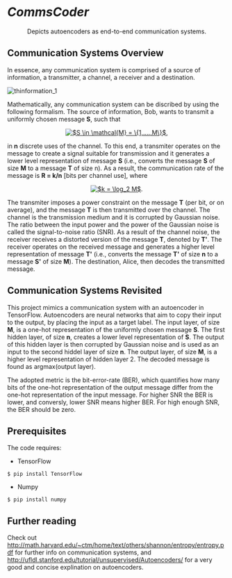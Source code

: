 # *CommsCoder*
<p align="center">
Depicts autoencoders as end-to-end communication systems. 
</p>
 
## Communication Systems Overview 
In essence, any communication system is comprised of a source of information, a transmitter, a channel, a receiver and a destination.

![thinformation_1](https://user-images.githubusercontent.com/44330120/47400146-a98dcf00-d787-11e8-9675-75763431f109.jpg)

Mathematically, any communication system can be discribed by using the following formalism. The source of information, Bob, wants to transmit a uniformly chosen message 
**S**, such that 

<p align="center">
<a href="https://www.codecogs.com/eqnedit.php?latex=$S&space;\in&space;\mathcal{M}&space;=&space;\{1,....,M\}$" target="_blank"><img src="https://latex.codecogs.com/gif.latex?$S&space;\in&space;\mathcal{M}&space;=&space;\{1,....,M\}$" title="$S \in \mathcal{M} = \{1,....,M\}$" /></a>,
 </p>

in **n** discrete uses of the channel. To this end, a transmiter operates on the message to create a signal suitable for transmission and it generates a lower level representation of message **S** (i.e., converts the message **S** of size **M** to a message **T** of size n). As a result, the communication rate of the message is **R = k/n** [bits per channel use], where 

<p align="center">
<a href="https://www.codecogs.com/eqnedit.php?latex=$k&space;=&space;\log_2&space;M$" target="_blank"><img src="https://latex.codecogs.com/gif.latex?$k&space;=&space;\log_2&space;M$" title="$k = \log_2 M$" /></a>.
</p>

The transmiter imposes a power constraint on the message **T** (per bit, or on average), and the message **T** is then transmitted over the channel. The channel is the transmission medium and it is corrupted by Gaussian noise. The ratio between the input power and the power of the Gaussian noise is called the signal-to-noise ratio (SNR). As a result of the channel noise, the receiver receives a distorted version of the message **T**, denoted by **T'**. The receiver operates on the received message and generates a higher level representation of message **T'** (i.e., converts the message **T'** of size **n** to a message **S'** of size **M**). The destination, Alice, then decodes the transmitted message. 

## Communication Systems Revisited 

This project mimics a communication system with an autoencoder in TensorFlow. Autoencoders are neural networks that aim to copy their input to the output, by placing the input as a target label. The input layer, of size **M**, is a one-hot representation of the uniformly chosen message **S**. The first hidden layer, of size **n**, creates a lower level representation of **S**. The output of this hidden layer is then corrupted by Gaussian noise and is used as an input to the second hiddel layer of size **n**. The output layer, of size **M**, is a higher level representation of hidden layer 2. The decoded message is found as argmax(output layer).

The adopted metric is the bit-error-rate (BER), which quantifies how many bits of the one-hot representation of the output message differ from the one-hot representation of the input message. For higher SNR the BER is lower, and conversly, lower SNR means higher BER. For high enough SNR, the BER should be zero.

## Prerequisites 
The code requires:

* TensorFlow

`$ pip install TensorFlow`

* Numpy

`$ pip install numpy`

## Further reading
Check out http://math.harvard.edu/~ctm/home/text/others/shannon/entropy/entropy.pdf for further info on communication systems, and http://ufldl.stanford.edu/tutorial/unsupervised/Autoencoders/ for a very good and concise explination on autoencoders. 
